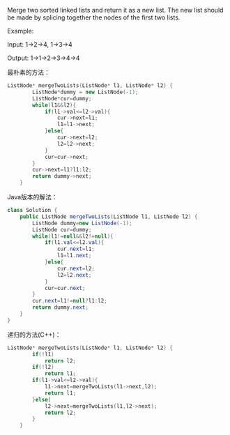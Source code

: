 Merge two sorted linked lists and return it as a new list. The new list should be made by splicing together the nodes of the first two lists.

Example: 


  Input: 1->2->4, 1->3->4 
  
  Output: 1->1->2->3->4->4


最朴素的方法：

```C++
ListNode* mergeTwoLists(ListNode* l1, ListNode* l2) {
        ListNode*dummy = new ListNode(-1);
        ListNode*cur=dummy;
        while(l1&&l2){
            if(l1->val<=l2->val){
                cur->next=l1;
                l1=l1->next;
            }else{
                cur->next=l2;
                l2=l2->next;
            }
            cur=cur->next;
        }
        cur->next=l1?l1:l2;
        return dummy->next;                
    }
```

Java版本的解法：
```java
class Solution {
    public ListNode mergeTwoLists(ListNode l1, ListNode l2) {        
        ListNode dummy=new ListNode(-1);
        ListNode cur=dummy;
        while(l1!=null&&l2!=null){
            if(l1.val<=l2.val){
                cur.next=l1;
                l1=l1.next;
            }else{
                cur.next=l2;
                l2=l2.next;
            }
            cur=cur.next;
        }
        cur.next=l1!=null?l1:l2;
        return dummy.next;   
    }
}
```


递归的方法(C++)：

```C++
ListNode* mergeTwoLists(ListNode* l1, ListNode* l2) {
        if(!l1)
            return l2;
        if(!l2)
            return l1;
        if(l1->val<=l2->val){
            l1->next=mergeTwoLists(l1->next,l2);
            return l1;
        }else{
            l2->next=mergeTwoLists(l1,l2->next);
            return l2;
        }
    }
```
